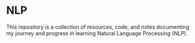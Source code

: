 # NLP
This repository is a collection of resources, code, and notes documenting my journey and progress in learning Natural Language Processing (NLP). 
